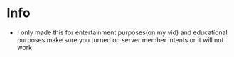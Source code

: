 # Info
- I only made this for entertainment purposes(on my vid) and educational purposes make sure you turned on server member intents or it will not work
